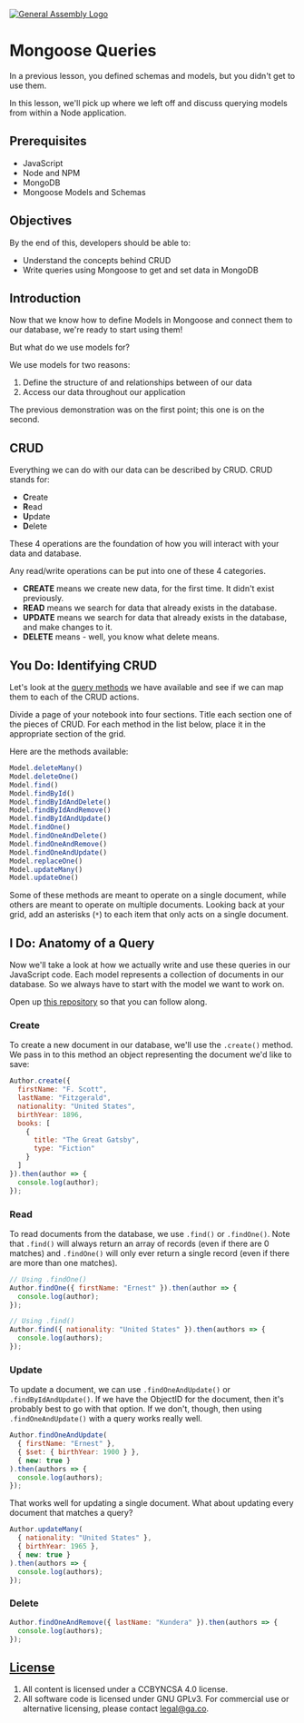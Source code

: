 [![General Assembly Logo](https://camo.githubusercontent.com/1a91b05b8f4d44b5bbfb83abac2b0996d8e26c92/687474703a2f2f692e696d6775722e636f6d2f6b6538555354712e706e67)](https://generalassemb.ly/education/web-development-immersive)

# Mongoose Queries

In a previous lesson, you defined schemas and models, but you didn't get to use
them.

In this lesson, we'll pick up where we left off and discuss querying models from
within a Node application.

## Prerequisites

- JavaScript
- Node and NPM
- MongoDB
- Mongoose Models and Schemas

## Objectives

By the end of this, developers should be able to:

- Understand the concepts behind CRUD
- Write queries using Mongoose to get and set data in MongoDB

## Introduction

Now that we know how to define Models in Mongoose and connect them to our
database, we're ready to start using them!

But what do we use models for?

We use models for two reasons:

1. Define the structure of and relationships between of our data
1. Access our data throughout our application

The previous demonstration was on the first point; this one is on the second.

## CRUD

Everything we can do with our data can be described by CRUD. CRUD stands for:

- **C**reate
- **R**ead
- **U**pdate
- **D**elete

These 4 operations are the foundation of how you will interact with your data
and database.

Any read/write operations can be put into one of these 4 categories.

- **CREATE** means we create new data, for the first time. It didn't exist
  previously.
- **READ** means we search for data that already exists in the database.
- **UPDATE** means we search for data that already exists in the database, and
  make changes to it.
- **DELETE** means - well, you know what delete means.

## You Do: Identifying CRUD

Let's look at the [query methods](https://mongoosejs.com/docs/queries.html) we
have available and see if we can map them to each of the CRUD actions.

Divide a page of your notebook into four sections. Title each section one of the
pieces of CRUD. For each method in the list below, place it in the appropriate
section of the grid.

Here are the methods available:

```js
Model.deleteMany()
Model.deleteOne()
Model.find()
Model.findById()
Model.findByIdAndDelete()
Model.findByIdAndRemove()
Model.findByIdAndUpdate()
Model.findOne()
Model.findOneAndDelete()
Model.findOneAndRemove()
Model.findOneAndUpdate()
Model.replaceOne()
Model.updateMany()
Model.updateOne()
```

Some of these methods are meant to operate on a single document, while others
are meant to operate on multiple documents. Looking back at your grid, add an
asterisks (`*`) to each item that only acts on a single document.

## I Do: Anatomy of a Query

Now we'll take a look at how we actually write and use these queries in our
JavaScript code. Each model represents a collection of documents in our
database. So we always have to start with the model we want to work on.

Open up [this repository](https://git.generalassemb.ly/sei-embers/mongoose-queries-practice) so that you can follow along.

### Create

To create a new document in our database, we'll use the `.create()` method. We
pass in to this method an object representing the document we'd like to save:

```js
Author.create({
  firstName: "F. Scott",
  lastName: "Fitzgerald",
  nationality: "United States",
  birthYear: 1896,
  books: [
    {
      title: "The Great Gatsby",
      type: "Fiction"
    }
  ]
}).then(author => {
  console.log(author);
});
```

### Read

To read documents from the database, we use `.find()` or `.findOne()`. Note that
`.find()` will always return an array of records (even if there are 0 matches)
and `.findOne()` will only ever return a single record (even if there are more
than one matches).

```js
// Using .findOne()
Author.findOne({ firstName: "Ernest" }).then(author => {
  console.log(author);
});

// Using .find()
Author.find({ nationality: "United States" }).then(authors => {
  console.log(authors);
});
```

### Update

To update a document, we can use `.findOneAndUpdate()` or
`.findByIdAndUpdate()`. If we have the ObjectID for the document, then it's
probably best to go with that option. If we don't, though, then using
`.findOneAndUpdate()` with a query works really well.

```js
Author.findOneAndUpdate(
  { firstName: "Ernest" },
  { $set: { birthYear: 1900 } },
  { new: true }
).then(authors => {
  console.log(authors);
});
```

That works well for updating a single document. What about updating every
document that matches a query?

```js
Author.updateMany(
  { nationality: "United States" },
  { birthYear: 1965 },
  { new: true }
).then(authors => {
  console.log(authors);
});
```

### Delete

```js
Author.findOneAndRemove({ lastName: "Kundera" }).then(authors => {
  console.log(authors);
});
```

## [License](LICENSE)

1. All content is licensed under a CC­BY­NC­SA 4.0 license.
1. All software code is licensed under GNU GPLv3. For commercial use or
   alternative licensing, please contact legal@ga.co.

